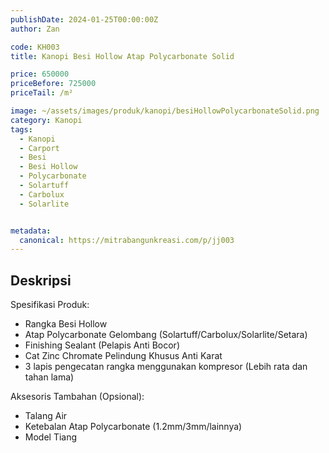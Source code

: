 ```yaml
---
publishDate: 2024-01-25T00:00:00Z
author: Zan

code: KH003
title: Kanopi Besi Hollow Atap Polycarbonate Solid

price: 650000
priceBefore: 725000
priceTail: /m²

image: ~/assets/images/produk/kanopi/besiHollowPolycarbonateSolid.png
category: Kanopi
tags:
  - Kanopi
  - Carport
  - Besi
  - Besi Hollow
  - Polycarbonate
  - Solartuff
  - Carbolux
  - Solarlite


metadata:
  canonical: https://mitrabangunkreasi.com/p/jj003
---
```


## Deskripsi

Spesifikasi Produk:
- Rangka Besi Hollow
- Atap Polycarbonate Gelombang (Solartuff/Carbolux/Solarlite/Setara)
- Finishing Sealant (Pelapis Anti Bocor)
- Cat Zinc Chromate Pelindung Khusus Anti Karat
- 3 lapis pengecatan rangka menggunakan kompresor (Lebih rata dan tahan lama)

Aksesoris Tambahan (Opsional):
- Talang Air
- Ketebalan Atap Polycarbonate (1.2mm/3mm/lainnya)
- Model Tiang